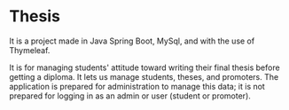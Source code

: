 # Thesis
It is a project made in Java Spring Boot, MySql, and with the use of Thymeleaf.

It is for managing students' attitude toward writing their final thesis before getting a diploma. It lets us manage students, theses, and promoters.
The application is prepared for administration to manage this data; it is not prepared for logging in as an admin or user (student or promoter).
